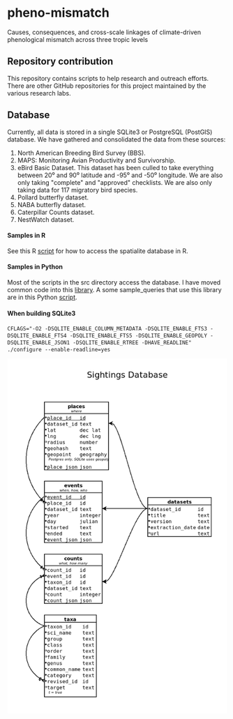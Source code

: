 # pheno-mismatch
Causes, consequences, and cross-scale linkages of climate-driven phenological mismatch across three tropic levels

## Repository contribution
This repository contains scripts to help research and outreach efforts. There are other GitHub repositories for this project maintained by the various research labs.

## Database
Currently, all data is stored in a single SQLite3 or PostgreSQL (PostGIS) database. We have gathered and consolidated the data from these sources:

1. North American Breeding Bird Survey (BBS).
1. MAPS: Monitoring Avian Productivity and Survivorship.
1. eBird Basic Dataset. This dataset has been culled to take everything between 20⁰ and 90⁰ latitude and -95⁰ and -50⁰ longitude. We are also only taking "complete" and "approved" checklists. We are also only taking data for 117 migratory bird species.
1. Pollard butterfly dataset.
1. NABA butterfly dataset.
1. Caterpillar Counts dataset.
1. NestWatch dataset.

#### Samples in R
See this R [script](R/example_sql.R) for how to access the spatialite database in R.

#### Samples in Python
Most of the scripts in the src directory access the database. I have moved common code into this [library](src/lib/sqlite.py). A some sample_queries that use this library are in this Python [script](src/example_sql.py).

#### When building SQLite3
```
CFLAGS="-O2 -DSQLITE_ENABLE_COLUMN_METADATA -DSQLITE_ENABLE_FTS3 -DSQLITE_ENABLE_FTS4 -DSQLITE_ENABLE_FTS5 -DSQLITE_ENABLE_GEOPOLY -DSQLITE_ENABLE_JSON1 -DSQLITE_ENABLE_RTREE -DHAVE_READLINE" ./configure --enable-readline=yes
```

![Output image](docs/schema/schema_1.png "Database Schema")
